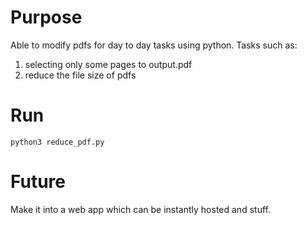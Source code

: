 # Purpose
Able to modify pdfs for day to day tasks using python.
Tasks such as:
  1. selecting only some pages to output.pdf
  2. reduce the file size of pdfs

# Run

`python3 reduce_pdf.py`

# Future

Make it into a web app which can be instantly hosted and stuff.